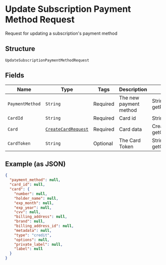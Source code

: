 
# Update Subscription Payment Method Request

Request for updating a subscription's payment method

## Structure

`UpdateSubscriptionPaymentMethodRequest`

## Fields

| Name | Type | Tags | Description | Getter | Setter |
|  --- | --- | --- | --- | --- | --- |
| `PaymentMethod` | `String` | Required | The new payment method | String getPaymentMethod() | setPaymentMethod(String paymentMethod) |
| `CardId` | `String` | Required | Card id | String getCardId() | setCardId(String cardId) |
| `Card` | [`CreateCardRequest`](/doc/models/create-card-request.md) | Required | Card data | CreateCardRequest getCard() | setCard(CreateCardRequest card) |
| `CardToken` | `String` | Optional | The Card Token | String getCardToken() | setCardToken(String cardToken) |

## Example (as JSON)

```json
{
  "payment_method": null,
  "card_id": null,
  "card": {
    "number": null,
    "holder_name": null,
    "exp_month": null,
    "exp_year": null,
    "cvv": null,
    "billing_address": null,
    "brand": null,
    "billing_address_id": null,
    "metadata": null,
    "type": "credit",
    "options": null,
    "private_label": null,
    "label": null
  }
}
```

